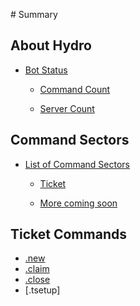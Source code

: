 ‌# Summary

## About Hydro

* [Bot Status]()    

    * [Command Count](cmdcount.md)    

    * [Server Count](servercount.md)

## Command Sectors

* [List of Command Sectors]()    

    * [Ticket](tcmd.md) 
    
    * [More coming soon](hcmd.md)

## Ticket Commands

* [.new](new.md)
* [.claim](claim.md)
* [.close](close.md)
* [.tsetup]